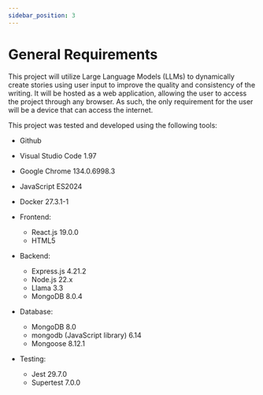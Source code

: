 ```yaml
---
sidebar_position: 3
---
```


# General Requirements

This project will utilize Large Language Models (LLMs) to dynamically create stories using user input to improve the quality and consistency of the writing. It will be hosted as a web application, allowing the user to access the project through any browser. As such, the only requirement for the user will be a device that can access the internet.

This project was tested and developed using the following tools:

- Github

- Visual Studio Code 1.97
    
- Google Chrome 134.0.6998.3
    
- JavaScript ES2024

- Docker 27.3.1-1
  
- Frontend: 
  - React.js 19.0.0
  - HTML5
      
- Backend: 
  - Express.js 4.21.2
  - Node.js 22.x
  - Llama 3.3
  - MongoDB 8.0.4

- Database: 
  - MongoDB 8.0
  - mongodb (JavaScript library) 6.14
  - Mongoose 8.12.1

- Testing:
    - Jest 29.7.0
    - Supertest 7.0.0
